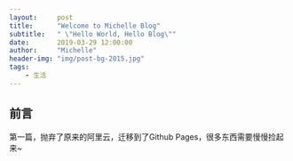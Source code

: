 ```yaml
---
layout:     post
title:      "Welcome to Michelle Blog"
subtitle:   " \"Hello World, Hello Blog\""
date:       2019-03-29 12:00:00
author:     "Michelle"
header-img: "img/post-bg-2015.jpg"
tags:
    - 生活
---
```




## 前言

第一篇，抛弃了原来的阿里云，迁移到了Github Pages，很多东西需要慢慢捡起来~
